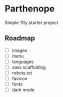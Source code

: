 # Parthenope
Simple 11ty starter project

## Roadmap
- [ ] images
- [ ] menu
- [ ] languages
- [ ] sass scaffolding
- [ ] robots.txt
- [ ] favicon
- [ ] fonts
- [ ] dark mode
